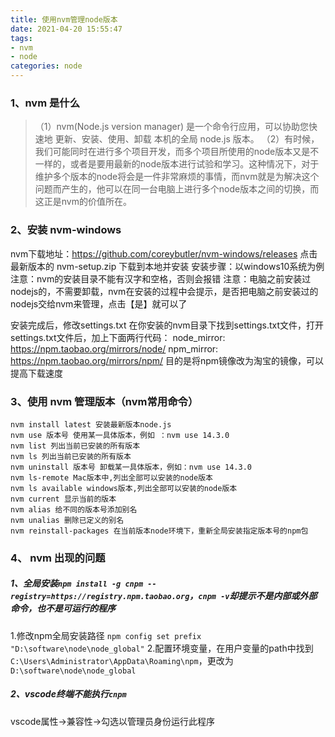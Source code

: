 ```yaml
---
title: 使用nvm管理node版本
date: 2021-04-20 15:55:47
tags: 
- nvm 
- node
categories: node
---
```


### 1、nvm 是什么
>（1）nvm(Node.js version manager) 是一个命令行应用，可以协助您快速地 更新、安装、使用、卸载 本机的全局 node.js 版本。
>（2）有时候，我们可能同时在进行多个项目开发，而多个项目所使用的node版本又是不一样的，或者是要用最新的node版本进行试验和学习。这种情况下，对于维护多个版本的node将会是一件非常麻烦的事情，而nvm就是为解决这个问题而产生的，他可以在同一台电脑上进行多个node版本之间的切换，而这正是nvm的价值所在。

<!--more-->

### 2、安装 nvm-windows
nvm下载地址：https://github.com/coreybutler/nvm-windows/releases 点击最新版本的 nvm-setup.zip 下载到本地并安装
安装步骤：以windows10系统为例
注意：nvm的安装目录不能有汉字和空格，否则会报错
注意：电脑之前安装过nodejs的，不需要卸载，nvm在安装的过程中会提示，是否把电脑之前安装过的nodejs交给nvm来管理，点击【是】就可以了

安装完成后，修改settings.txt 在你安装的nvm目录下找到settings.txt文件，打开settings.txt文件后，加上下面两行代码：
node_mirror: https://npm.taobao.org/mirrors/node/
npm_mirror: https://npm.taobao.org/mirrors/npm/
目的是将npm镜像改为淘宝的镜像，可以提高下载速度

### 3、使用 nvm 管理版本（nvm常用命令）
```
nvm install latest 安装最新版本node.js
nvm use 版本号 使用某一具体版本，例如 ：nvm use 14.3.0
nvm list 列出当前已安装的所有版本
nvm ls 列出当前已安装的所有版本
nvm uninstall 版本号 卸载某一具体版本，例如：nvm use 14.3.0
nvm ls-remote Mac版本中,列出全部可以安装的node版本
nvm ls available windows版本,列出全部可以安装的node版本
nvm current 显示当前的版本
nvm alias 给不同的版本号添加别名
nvm unalias 删除已定义的别名
nvm reinstall-packages 在当前版本node环境下，重新全局安装指定版本号的npm包
```

### 4、 nvm 出现的问题
##### 1、全局安装`npm install -g cnpm --registry=https://registry.npm.taobao.org`，`cnpm -v`却提示不是内部或外部命令，也不是可运行的程序

1.修改npm全局安装路径 `npm config set prefix "D:\software\node\node_global"`
2.配置环境变量，在用户变量的path中找到`C:\Users\Administrator\AppData\Roaming\npm`，更改为`D:\software\node\node_global`

##### 2、vscode终端不能执行`cnpm`

vscode属性->兼容性->勾选以管理员身份运行此程序